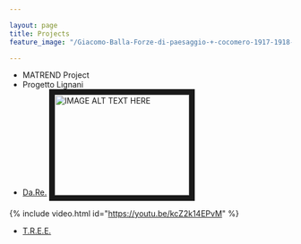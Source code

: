 ```yaml
---

layout: page
title: Projects
feature_image: "/Giacomo-Balla-Forze-di-paesaggio-+-cocomero-1917-1918-tempera-su-carta-intelata-1030x615.jpg"

---
```


- MATREND Project
- Progetto Lignani
- [Da.Re.](http://dare-project.eu)
<a href="https://youtu.be/kcZ2k14EPvM" target="_blank"><img src="http://img.youtube.com/vi/YOUTUBE_VIDEO_ID_HERE/0.jpg"
alt="IMAGE ALT TEXT HERE" width="240" height="180" border="10" /></a>


{% include video.html id="https://youtu.be/kcZ2k14EPvM" %}

- [T.R.E.E.](https://opencoesione.gov.it/it/progetti/5ma10458/)
